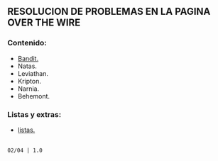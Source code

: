 ## RESOLUCION DE PROBLEMAS EN LA PAGINA OVER THE WIRE

### Contenido: 

- [Bandit.](bandit.md)  
- Natas.  
- Leviathan.  
- Kripton.  
- Narnia.  
- Behemont.  

### Listas y extras:
- [listas.](Scores.md)


<br>`02/04 | 1.0`